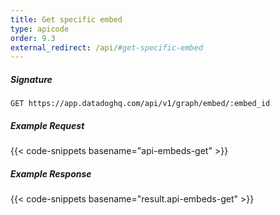 ```yaml
---
title: Get specific embed
type: apicode
order: 9.3
external_redirect: /api/#get-specific-embed
---
```


##### Signature
`GET https://app.datadoghq.com/api/v1/graph/embed/:embed_id`
##### Example Request
{{< code-snippets basename="api-embeds-get" >}}
##### Example Response
{{< code-snippets basename="result.api-embeds-get" >}}
